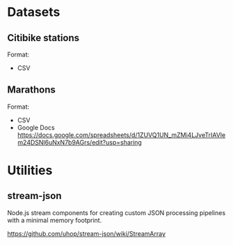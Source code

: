 # Datasets

## Citibike stations
Format: 
- CSV 

## Marathons
Format:
- CSV
- Google Docs https://docs.google.com/spreadsheets/d/1ZUVQ1UN_mZMi4LJveTrIAVlem24DSNl6uNxN7b9AGrs/edit?usp=sharing

# Utilities

## stream-json

Node.js stream components for creating custom JSON processing pipelines with a minimal memory footprint.

https://github.com/uhop/stream-json/wiki/StreamArray
